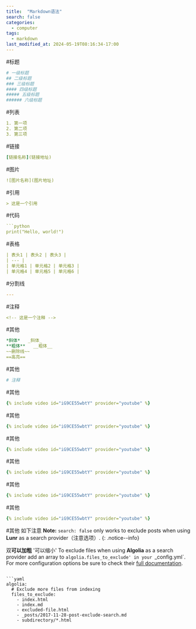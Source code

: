 ```yaml
---
title:  "Markdown语法"
search: false
categories: 
  - computer
tags: 
  - markdown
last_modified_at: 2024-05-19T08:16:34-17:00
---
```


#标题
```yaml
# 一级标题
## 二级标题
### 三级标题
#### 四级标题
##### 五级标题
###### 六级标题
```
#列表
```yaml
1. 第一项
2. 第二项
3. 第三项
```
#链接
```yaml
[链接名称](链接地址)
```
#图片
```yaml
![图片名称](图片地址)
```
#引用
```yaml
> 这是一个引用
```
#代码
```yaml
```python
print("Hello, world!")
```
#表格
```yaml
| 表头1 | 表头2 | 表头3 |
| --- |
| 单元格1 | 单元格2 | 单元格3 |
| 单元格4 | 单元格5 | 单元格6 |
```
#分割线
```yaml
---
```
#注释
```yaml
<!-- 这是一个注释 -->
```
#其他
```yaml
*斜体*   _斜体_
**粗体**   __粗体__
~~删除线~~
==高亮==
```
#其他
```yaml
# 注释
```
#其他
```yaml
{% include video id="iG9CE55wbtY" provider="youtube" %}
```
#其他
```yaml
{% include video id="iG9CE55wbtY" provider="youtube" %}
```
#其他
```yaml
{% include video id="iG9CE55wbtY" provider="youtube" %}
```
#其他
```yaml
{% include video id="iG9CE55wbtY" provider="youtube" %}
```
#其他
```yaml
{% include video id="iG9CE55wbtY" provider="youtube" %}
```
#其他
```yaml
{% include video id="iG9CE55wbtY" provider="youtube" %}
```
#其他
如下注意
**Note:** `search: false` only works to exclude posts when using **Lunr** as a search provider（注意选项）.
{: .notice--info}

双**可以加粗**   '可以缩小'
To exclude files when using **Algolia** as a search provider add an array to `algolia.files_to_exclude' in your `_config.yml`. For more configuration options be sure to check their [full documentation](https://community.algolia.com/jekyll-algolia/options.html).


```

```yaml
algolia:
  # Exclude more files from indexing
  files_to_exclude:
    - index.html
    - index.md
    - excluded-file.html
    - _posts/2017-11-28-post-exclude-search.md
    - subdirectory/*.html
```
